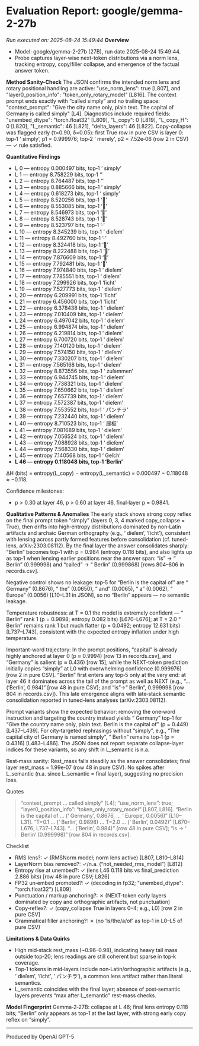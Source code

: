 # Evaluation Report: google/gemma-2-27b

*Run executed on: 2025-08-24 15:49:44*
**Overview**
- Model: google/gemma-2-27b (27B), run date 2025-08-24 15:49:44.
- Probe captures layer-wise next-token distributions via a norm lens, tracking entropy, copy/filler collapse, and emergence of the factual answer token.

**Method Sanity-Check**
The JSON confirms the intended norm lens and rotary positional handling are active: "use_norm_lens": true [L807], and "layer0_position_info": "token_only_rotary_model" [L816]. The context prompt ends exactly with “called simply” and no trailing space: "context_prompt": "Give the city name only, plain text. The capital of Germany is called simply" [L4]. Diagnostics include required fields: "unembed_dtype": "torch.float32" [L809], "L_copy": 0 [L819], "L_copy_H": 0 [L820], "L_semantic": 46 [L821], "delta_layers": 46 [L822]. Copy-collapse was flagged early (τ=0.90, δ=0.05): first True row in pure CSV is layer 0: top‑1 ‘ simply’, p1 = 0.999976; top‑2 ‘ merely’, p2 = 7.52e‑06 (row 2 in CSV) — ✓ rule satisfied.

**Quantitative Findings**
- L 0 — entropy 0.000497 bits, top‑1 ‘ simply’
- L 1 — entropy 8.758229 bits, top‑1 ‘’
- L 2 — entropy 8.764487 bits, top‑1 ‘’
- L 3 — entropy 0.885666 bits, top‑1 ‘ simply’
- L 4 — entropy 0.618273 bits, top‑1 ‘ simply’
- L 5 — entropy 8.520256 bits, top‑1 ‘๲’
- L 6 — entropy 8.553085 bits, top‑1 ‘’
- L 7 — entropy 8.546973 bits, top‑1 ‘’
- L 8 — entropy 8.528743 bits, top‑1 ‘’
- L 9 — entropy 8.523797 bits, top‑1 ‘𝆣’
- L 10 — entropy 8.345239 bits, top‑1 ‘ dieſem’
- L 11 — entropy 8.492760 bits, top‑1 ‘𝆣’
- L 12 — entropy 8.324418 bits, top‑1 ‘’
- L 13 — entropy 8.222488 bits, top‑1 ‘’
- L 14 — entropy 7.876609 bits, top‑1 ‘’
- L 15 — entropy 7.792481 bits, top‑1 ‘’
- L 16 — entropy 7.974840 bits, top‑1 ‘ dieſem’
- L 17 — entropy 7.785551 bits, top‑1 ‘ dieſem’
- L 18 — entropy 7.299926 bits, top‑1 ‘ſicht’
- L 19 — entropy 7.527773 bits, top‑1 ‘ dieſem’
- L 20 — entropy 6.209991 bits, top‑1 ‘ſicht’
- L 21 — entropy 6.456000 bits, top‑1 ‘ſicht’
- L 22 — entropy 6.378438 bits, top‑1 ‘ dieſem’
- L 23 — entropy 7.010409 bits, top‑1 ‘ dieſem’
- L 24 — entropy 6.497042 bits, top‑1 ‘ dieſem’
- L 25 — entropy 6.994874 bits, top‑1 ‘ dieſem’
- L 26 — entropy 6.219814 bits, top‑1 ‘ dieſem’
- L 27 — entropy 6.700720 bits, top‑1 ‘ dieſem’
- L 28 — entropy 7.140120 bits, top‑1 ‘ dieſem’
- L 29 — entropy 7.574150 bits, top‑1 ‘ dieſem’
- L 30 — entropy 7.330207 bits, top‑1 ‘ dieſem’
- L 31 — entropy 7.565168 bits, top‑1 ‘ dieſem’
- L 32 — entropy 8.873556 bits, top‑1 ‘ zuſammen’
- L 33 — entropy 6.944745 bits, top‑1 ‘ dieſem’
- L 34 — entropy 7.738321 bits, top‑1 ‘ dieſem’
- L 35 — entropy 7.650662 bits, top‑1 ‘ dieſem’
- L 36 — entropy 7.657739 bits, top‑1 ‘ dieſem’
- L 37 — entropy 7.572387 bits, top‑1 ‘ dieſem’
- L 38 — entropy 7.553552 bits, top‑1 ‘ パンチラ’
- L 39 — entropy 7.232440 bits, top‑1 ‘ dieſem’
- L 40 — entropy 8.710523 bits, top‑1 ‘ 展板’
- L 41 — entropy 7.081689 bits, top‑1 ‘ dieſem’
- L 42 — entropy 7.056524 bits, top‑1 ‘ dieſem’
- L 43 — entropy 7.088928 bits, top‑1 ‘ dieſem’
- L 44 — entropy 7.568330 bits, top‑1 ‘ dieſem’
- L 45 — entropy 7.140568 bits, top‑1 ‘ Geſch’
- **L 46 — entropy 0.118048 bits, top‑1 ‘Berlin’**

ΔH (bits) = entropy(L_copy) − entropy(L_semantic) = 0.000497 − 0.118048 ≈ −0.118.

Confidence milestones:
- p > 0.30 at layer 46,  p > 0.60 at layer 46,  final‑layer p = 0.9841.

**Qualitative Patterns & Anomalies**
The early stack shows strong copy reflex on the final prompt token “simply” (layers 0, 3, 4 marked copy_collapse = True), then drifts into high‑entropy distributions dominated by non‑Latin artifacts and archaic German orthography (e.g., ‘ dieſem’, ‘ſicht’), consistent with lensing across partly formed features before consolidation (cf. tuned-lens, arXiv:2303.08112). By the final layer the answer consolidates sharply: “Berlin” becomes top‑1 with p = 0.984 (entropy 0.118 bits), and also lights up as top‑1 when lensing earlier positions near the answer span: “is” → “ Berlin” (0.999998) and “called” → “ Berlin” (0.999868) [rows 804–806 in records.csv].

Negative control shows no leakage: top‑5 for “Berlin is the capital of” are “ Germany” (0.8676), “ the” (0.0650), “ and” (0.0065), “ a” (0.0062), “ Europe” (0.0056) [L10–L31 in JSON], so no “Berlin” appears — no semantic leakage.

Temperature robustness: at T = 0.1 the model is extremely confident — “ Berlin” rank 1 (p = 0.9898; entropy 0.082 bits) [L670–L676]; at T = 2.0 “ Berlin” remains rank 1 but much flatter (p = 0.0492; entropy 12.631 bits) [L737–L743], consistent with the expected entropy inflation under high temperature.

Important-word trajectory: In the prompt positions, “capital” is already highly anchored at layer 0 (p ≈ 0.9994) [row 13 in records.csv], and “Germany” is salient (p ≈ 0.436) [row 15], while the NEXT-token prediction initially copies “simply” at L0 with overwhelming confidence (0.999976) [row 2 in pure CSV]. “Berlin” first enters any top‑5 only at the very end: at layer 46 it dominates across the tail of the prompt as well as NEXT (e.g., “… (‘Berlin’, 0.984)” [row 48 in pure CSV]; and “is”→“ Berlin”, 0.999998 [row 804 in records.csv]). This late emergence aligns with late‑stack semantic consolidation reported in tuned-lens analyses (arXiv:2303.08112).

Prompt variants show the expected behavior: removing the one‑word instruction and targeting the country instead yields “ Germany” top‑1 for “Give the country name only, plain text. Berlin is the capital of” (p = 0.449) [L437–L439]. For city‑targeted rephrasings without “simply”, e.g., “The capital city of Germany is named simply”, “ Berlin” remains top‑1 (p = 0.4316) [L483–L486]. The JSON does not report separate collapse‑layer indices for these variants, so any shift in L_semantic is n.a.

Rest‑mass sanity: Rest_mass falls steadily as the answer consolidates; final layer rest_mass = 1.99e‑07 (row 48 in pure CSV). No spikes after L_semantic (n.a. since L_semantic = final layer), suggesting no precision loss.

Quotes
> “context_prompt … called simply” [L4]; “use_norm_lens”: true; “layer0_position_info”: “token_only_rotary_model” [L807, L816].
> “Berlin is the capital of … (‘ Germany’, 0.8676, … ‘ Europe’, 0.0056)” [L10–L31].
> “T=0.1 … (‘ Berlin’, 0.9898) … T=2.0 … (‘ Berlin’, 0.0492)” [L670–L676; L737–L743].
> “… (‘Berlin’, 0.984)” [row 48 in pure CSV]; “is → ‘ Berlin’ (0.999998)” [row 804 in records.csv].

Checklist
- RMS lens?: ✓ (RMSNorm model; norm lens active) [L807, L810–L814]
- LayerNorm bias removed?: ✓/n.a. (“not_needed_rms_model”) [L812]
- Entropy rise at unembed?: ✓ (lens L46 0.118 bits vs final_prediction 2.886 bits) [row 48 in pure CSV; L826]
- FP32 un‑embed promoted?: ✓ (decoding in fp32; "unembed_dtype": "torch.float32") [L809]
- Punctuation / markup anchoring?: ✗ (NEXT-token early layers dominated by copy and orthographic artifacts, not punctuation)
- Copy‑reflex?: ✓ (copy_collapse True in layers 0–4; e.g., L0) [row 2 in pure CSV]
- Grammatical filler anchoring?: ✗ (no ‘is/the/a/of’ as top‑1 in L0–L5 of pure CSV)

**Limitations & Data Quirks**
- High mid‑stack rest_mass (~0.96–0.98), indicating heavy tail mass outside top‑20; lens readings are still coherent but sparse in top‑k coverage.
- Top‑1 tokens in mid‑layers include non‑Latin/orthographic artifacts (e.g., ‘ dieſem’, ‘ſicht’, ‘ パンチラ’), a common lens artifact rather than literal semantics.
- L_semantic coincides with the final layer; absence of post‑semantic layers prevents “max after L_semantic” rest‑mass checks.

**Model Fingerprint**
Gemma‑2‑27B: collapse at L 46; final lens entropy 0.118 bits; “Berlin” only appears as top‑1 at the last layer, with strong early copy reflex on “simply”.

---
Produced by OpenAI GPT-5
